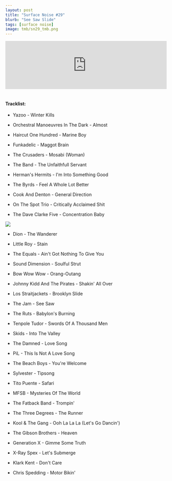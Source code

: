 ```yaml
---
layout: post
title: "Surface Noise #29"
blurb: "See Saw Slide"
tags: [surface noise]
image: tmb/sn29_tmb.png
---
```


<iframe scrolling="no" id="hearthis_at_track_3028452" width="100%" height="150" src="https://hearthis.at/embed/3028452/transparent_black/?hcolor=&color=&style=2&block_size=2&block_space=1&background=1&waveform=0&cover=0&autoplay=0&css=" frameborder="0" allowtransparency allow="autoplay"><p>Listen to <a href="https://hearthis.at/zerocc/surface-noise-29-15218/" target="_blank">Surface Noise #29 (15/2/18)</a> <span>by</span><a href="https://hearthis.at/zerocc/" target="_blank" >Zero</a> <span>on</span> <a href="https://hearthis.at/" target="_blank">hearthis.at</a></p></iframe>
&nbsp;

#### Tracklist:

- Yazoo - Winter Kills
- Orchestral Manoeuvres In The Dark - Almost
- Haircut One Hundred - Marine Boy

- Funkadelic - Maggot Brain
- The Crusaders - Mosabi (Woman)

- The Band - The Unfaithfull Servant
- Herman's Hermits - I'm Into Something Good
- The Byrds - Feel A Whole Lot Better

- Cook And Denton - General Direction
- On The Spot Trio - Critically Acclaimed Shit
- The Dave Clarke Five - Concentration Baby

![](https://lh3.googleusercontent.com/3MzELvun2fDeoJ39-6reXIMKQRUvl5EvOQ9b5A-a3TrhfKjjcGxGghS8g_Nw0LLlyU8js-s1joIyYXyeB0ljHpJ55APzUj9MZC6tM7Nb_7LkioB1u56rMNtSqpVDVB5dGcO4MV3msfZagcCuVLjQa2POy6D-I75tVMwstR_H82ouMMpOX6P14Tqi34gK0dStGkuxElkZzSYMtwA8HtPO24OnICP9j8aXCCwO5n-wFzKMHb8DqHB_HUGqRiOOezC30v40LaiIkewLFVPlwWjLQFTvIXMbEvVl4zNVdkw_r_1Mf2Yp8iZvRWjnO4_qB7RuU6KlUuJ6zqQElV3yhNa1i9lJ6VfVuni6HG7X11zm7bLH3yTohf9Roxv8xASjwi9_5c-2L7gIMXLIK508XshqTG111uCQ8rigcA8n_KqR82bPjWaaVy__FU9P2B6Mk-ZKR1b9pwAjkwZRqugTdlc2amF3RMRLci-BMgGuiOukAhLTh8kzzMdYNiS_hb4y4q07F_sPvUq8BnVet6kU2mmtYSv26Ul336xGwktkXtlykFOFWwcyIr-M_1V-bPBXXAnODShAIKgOGXvCC3Rnp8P8INMyDeUBAuZEdVFskn-yrHTeI-GADnmDyrS6NxC8ax1UyMBEvyh0D4kNK8J3g_OV-j68=s600-no)

- Dion - The Wanderer
- Little Roy - Stain
- The Equals - Ain't Got Nothing To Give You
- Sound Dimension - Soulful Strut

- Bow Wow Wow - Orang-Outang
- Johnny Kidd And The Pirates - Shakin' All Over
- Los Straitjackets - Brooklyn Slide
- The Jam - See Saw

- The Ruts - Babylon's Burning
- Tenpole Tudor - Swords Of A Thousand Men
- Skids - Into The Valley

- The Damned - Love Song
- PiL - This Is Not A Love Song
- The Beach Boys - You're Welcome

- Sylvester - Tipsong
- Tito Puente - Safari
- MFSB - Mysteries Of The World
- The Fatback Band - Trompin'

- The Three Degrees - The Runner
- Kool & The Gang - Ooh La La La (Let's Go Dancin')
- The Gibson Brothers - Heaven

- Generation X - Gimme Some Truth
- X-Ray Spex - Let's Submerge
- Klark Kent - Don't Care

- Chris Spedding - Motor Bikin'
